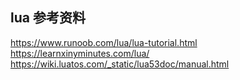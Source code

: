 ## lua 参考资料

<https://www.runoob.com/lua/lua-tutorial.html>
<https://learnxinyminutes.com/lua/>
<https://wiki.luatos.com/_static/lua53doc/manual.html>
